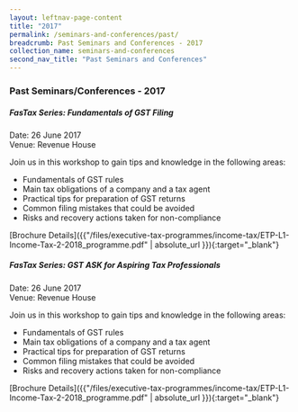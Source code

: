 ```yaml
---
layout: leftnav-page-content
title: "2017"
permalink: /seminars-and-conferences/past/
breadcrumb: Past Seminars and Conferences - 2017
collection_name: seminars-and-conferences
second_nav_title: "Past Seminars and Conferences"
---
```


### **Past Seminars/Conferences - 2017**

##### **FasTax Series: Fundamentals of GST Filing**

Date: 26 June 2017 <br>
Venue: Revenue House <br>

Join us in this workshop to gain tips and knowledge in the following areas:

* Fundamentals of GST rules
* Main tax obligations of a company and a tax agent
* Practical tips for preparation of GST returns
* Common filing mistakes that could be avoided
* Risks and recovery actions taken for non-compliance

[Brochure Details]({{"/files/executive-tax-programmes/income-tax/ETP-L1-Income-Tax-2-2018_programme.pdf" | absolute_url }}){:target="_blank"}

##### **FasTax Series: GST ASK for Aspiring Tax Professionals**

Date: 26 June 2017 <br>
Venue: Revenue House <br>

Join us in this workshop to gain tips and knowledge in the following areas:

* Fundamentals of GST rules
* Main tax obligations of a company and a tax agent
* Practical tips for preparation of GST returns
* Common filing mistakes that could be avoided
* Risks and recovery actions taken for non-compliance

[Brochure Details]({{"/files/executive-tax-programmes/income-tax/ETP-L1-Income-Tax-2-2018_programme.pdf" | absolute_url }}){:target="_blank"}
